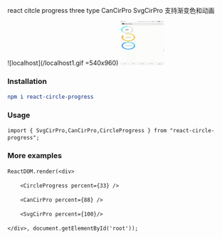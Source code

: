 react citcle progress three type CanCirPro SvgCirPro 支持渐变色和动画

![localhost](/localhost1.gif =540x960)
<img width="100" height="100" src="./localhost1.gif" />
### Installation

```cmake
npm i react-circle-progress
```

### Usage

```react
import { SvgCirPro,CanCirPro,CircleProgress } from "react-circle-progress";
```


### More examples

```react
ReactDOM.render(<div>

    <CircleProgress percent={33} />

    <CanCirPro percent={88} />

    <SvgCirPro percent={100}/>

</div>, document.getElementById('root'));

```

